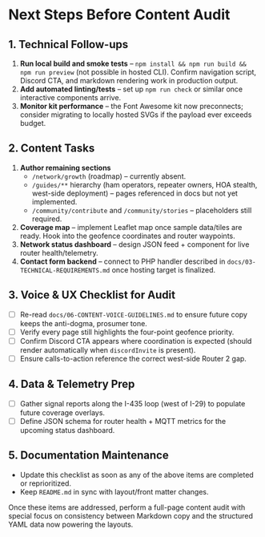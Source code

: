 # Next Steps Before Content Audit

## 1. Technical Follow-ups

1. **Run local build and smoke tests** – `npm install && npm run build && npm run preview` (not possible in hosted CLI). Confirm navigation script, Discord CTA, and markdown rendering work in production output.
2. **Add automated linting/tests** – set up `npm run check` or similar once interactive components arrive.
3. **Monitor kit performance** – the Font Awesome kit now preconnects; consider migrating to locally hosted SVGs if the payload ever exceeds budget.

## 2. Content Tasks

1. **Author remaining sections**
   - `/network/growth` (roadmap) – currently absent.
   - `/guides/**` hierarchy (ham operators, repeater owners, HOA stealth, west-side deployment) – pages referenced in docs but not yet implemented.
   - `/community/contribute` and `/community/stories` – placeholders still required.
2. **Coverage map** – implement Leaflet map once sample data/tiles are ready. Hook into the geofence coordinates and router waypoints.
3. **Network status dashboard** – design JSON feed + component for live router health/telemetry.
4. **Contact form backend** – connect to PHP handler described in `docs/03-TECHNICAL-REQUIREMENTS.md` once hosting target is finalized.

## 3. Voice & UX Checklist for Audit

- [ ] Re-read `docs/06-CONTENT-VOICE-GUIDELINES.md` to ensure future copy keeps the anti-dogma, prosumer tone.
- [ ] Verify every page still highlights the four-point geofence priority.
- [ ] Confirm Discord CTA appears where coordination is expected (should render automatically when `discordInvite` is present).
- [ ] Ensure calls-to-action reference the correct west-side Router 2 gap.

## 4. Data & Telemetry Prep

- [ ] Gather signal reports along the I-435 loop (west of I-29) to populate future coverage overlays.
- [ ] Define JSON schema for router health + MQTT metrics for the upcoming status dashboard.

## 5. Documentation Maintenance

- Update this checklist as soon as any of the above items are completed or reprioritized.
- Keep `README.md` in sync with layout/front matter changes.

Once these items are addressed, perform a full-page content audit with special focus on consistency between Markdown copy and the structured YAML data now powering the layouts.

